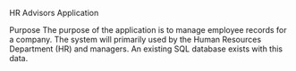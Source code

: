 HR Advisors Application

Purpose
The purpose of the application is to manage employee records for a company. The system will primarily used by the Human Resources Department (HR) and managers. An existing SQL database exists with this data.

